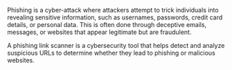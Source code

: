 Phishing is a cyber-attack where attackers attempt to trick individuals into revealing sensitive information, such as usernames, passwords, credit card details, or personal data. This is often done through deceptive emails, messages, or websites that appear legitimate but are fraudulent.

A phishing link scanner is a cybersecurity tool that helps detect and analyze suspicious URLs to determine whether they lead to phishing or malicious websites.

